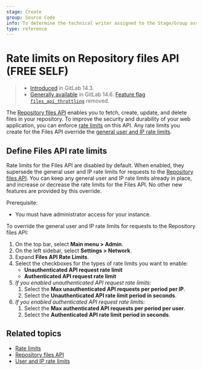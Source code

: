 ```yaml
---
stage: Create
group: Source Code
info: To determine the technical writer assigned to the Stage/Group associated with this page, see https://about.gitlab.com/handbook/product/ux/technical-writing/#assignments
type: reference
---
```


# Rate limits on Repository files API **(FREE SELF)**

> - [Introduced](https://gitlab.com/gitlab-org/gitlab/-/merge_requests/68561) in GitLab 14.3.
> - [Generally available](https://gitlab.com/gitlab-org/gitlab/-/merge_requests/75918) in GitLab 14.6. [Feature flag `files_api_throttling`](https://gitlab.com/gitlab-org/gitlab/-/issues/338903) removed.

The [Repository files API](../../../api/repository_files.md) enables you to
fetch, create, update, and delete files in your repository. To improve the security
and durability of your web application, you can enforce
[rate limits](../../../security/rate_limits.md) on this API. Any rate limits you
create for the Files API override the [general user and IP rate limits](user_and_ip_rate_limits.md).

## Define Files API rate limits

Rate limits for the Files API are disabled by default. When enabled, they supersede
the general user and IP rate limits for requests to the
[Repository files API](../../../api/repository_files.md). You can keep any general user
and IP rate limits already in place, and increase or decrease the rate limits
for the Files API. No other new features are provided by this override.

Prerequisite:

- You must have administrator access for your instance.

To override the general user and IP rate limits for requests to the Repository files API:

1. On the top bar, select **Main menu > Admin**.
1. On the left sidebar, select **Settings > Network**.
1. Expand **Files API Rate Limits**.
1. Select the checkboxes for the types of rate limits you want to enable:
   - **Unauthenticated API request rate limit**
   - **Authenticated API request rate limit**
1. _If you enabled unauthenticated API request rate limits:_
   1. Select the **Max unauthenticated API requests per period per IP**.
   1. Select the **Unauthenticated API rate limit period in seconds**.
1. _If you enabled authenticated API request rate limits:_
   1. Select the **Max authenticated API requests per period per user**.
   1. Select the **Authenticated API rate limit period in seconds**.

## Related topics

- [Rate limits](../../../security/rate_limits.md)
- [Repository files API](../../../api/repository_files.md)
- [User and IP rate limits](user_and_ip_rate_limits.md)
